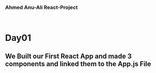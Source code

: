 ### Ahmed Anu-Ali React-Project 

<br>

# Day01

## We Built our First React App and made 3 components and linked them to the App.js File